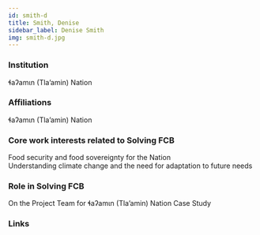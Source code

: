 ```yaml
---
id: smith-d
title: Smith, Denise
sidebar_label: Denise Smith
img: smith-d.jpg
---
```


### Institution

ɬaʔamɩn (Tla’amin) Nation

### Affiliations

ɬaʔamɩn (Tla’amin) Nation

### Core work interests related to Solving FCB

Food security and food sovereignty for the Nation  
Understanding climate change and the need for adaptation to future needs

### Role in Solving FCB

On the Project Team for ɬaʔamɩn (Tla’amin) Nation Case Study

### Links

